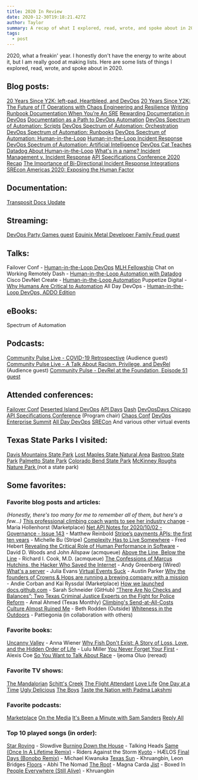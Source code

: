 ```yaml
---
title: 2020 In Review
date: 2020-12-30T19:18:21.427Z
author: Taylor
summary: A recap of what I explored, read, wrote, and spoke about in 2020
tags:
  - post
---
```

2020, what a freakin' year. I honestly don't have the energy to write about it, but I am really good at making lists. Here are some lists of things I explored, read, wrote, and spoke about in 2020. 

## <i class="fas fa-pencil-alt" aria-label="Pencil icon for blog  post"></i> Blog posts:

[20 Years Since Y2K: left-pad, Heartbleed, and DevOps](https://www.transposit.com/blog/2020.01.15-left-pad-heartbleed-and-devops/)
[20 Years Since Y2K: The Future of IT Operations with Chaos Engineering and Resilience](https://www.transposit.com/blog/2020.01.22-future-it-operations-with-chaos-engineering-and-resilience/) 
[Writing Runbook Documentation When You’re An SRE](https://www.transposit.com/blog/2020.01.30-writing-runbook-documentation-when-youre-an-sre/) 
[Rewarding Documentation in DevOps](https://www.transposit.com/blog/2020.02.26-rewarding-documentation-in-devops/)
[Documentation as a Path to DevOps Automation](https://www.transposit.com/blog/2020.04.02-documentation-as-a-path-to-devops-automation/)
[DevOps Spectrum of Automation: Scripts](https://www.transposit.com/blog/2020.05.01-scripts-devops-spectrum-of-automation/)
[DevOps Spectrum of Automation: Orchestration](https://www.transposit.com/blog/2020.05.12-orchestration-devops-spectrum-of-automation/)
[DevOps Spectrum of Automation: Runbooks](https://www.transposit.com/blog/2020.05.22-runbooks-devops-spectrum-of-automation/)
[DevOps Spectrum of Automation: Human-in-the-Loop](https://www.transposit.com/blog/human-in-the-loop-spectrum-of-automation/)
[Human-in-the-Loop Incident Response](https://www.transposit.com/blog/human-in-the-loop-incident-response/)
[DevOps Spectrum of Automation: Artificial Intelligence](https://www.transposit.com/blog/ai-devops-spectrum-of-automation/)
[DevOps Cat Teaches Datadog About Human-in-the-Loop](https://www.transposit.com/blog/datadog-devops-cat-automation/)
[What's in a name? Incident Management v. Incident Response](https://www.transposit.com/blog/incident-management-response/)
[API Specifications Conference 2020 Recap](https://transposit.com/blog/api-specifications-conference-2020-recap/)
[The Importance of Bi-Directional Incident Response Integrations](https://www.transposit.com/blog/bi-directional-incident-response-integrations/)
[SREcon Americas 2020: Exposing the Human Factor](https://www.transposit.com/blog/srecon-americas-2020-exposing-the-human-factor/)

## <i class="fas fa-file-alt"></i> Documentation:

[Transposit Docs Update](https://transposit.com/docs)

## <i class="fab fa-twitch"></i> Streaming:

[DevOps Party Games guest](https://devopspartygames.com/posts/Episode-2/)
[Equinix Metal Developer Family Feud guest](https://www.twitch.tv/videos/839371446)

## <i class="fas fa-volume-up"></i> Talks:

Failover Conf - [Human-in-the-Loop DevOps](https://noti.st/tbarn/f4UjZF/human-in-the-loop-devops)
[MLH Fellowship](https://fellowship.mlh.io/) Chat on Working Remotely
Dash - [Human-in-the-Loop Automation with Datadog](https://youtu.be/u2kNmbB7rAc)
Cisco DevNet Create - [Human-in-the-Loop Automation](https://youtu.be/qm_9KgDaB2A)
Puppetize Digital - [Why Humans Are Critical to Automation](https://youtu.be/hsLKbyyCXT4)
All Day DevOps - [Human-in-the-Loop DevOps, ADDO Edition](https://noti.st/tbarn/nH0zAJ)

## <i class="fas fa-book"></i> eBooks:

Spectrum of Automation

## <i class="fas fa-podcast"></i> Podcasts:

[Community Pulse Live - COVID-19 Retrospective](https://www.communitypulse.io/45covid19-bonus/) (Audience guest)
[Community Pulse Live - A Talk About Racism, Privilege, and DevRel](https://www.communitypulse.io/48-cplive-summer2020/) (Audience guest)
[Community Pulse - DevRel at the Foundation, Episode 51 guest](https://www.communitypulse.io/51-devrel-foundations/)

## <i class="fas fa-users"></i> Attended conferences:

[Failover Conf](https://failover-conf.heysummit.com/)
[Deserted Island DevOps](https://desertedisland.club/)
[API Days](https://www.apidays.co/)
[Dash](https://www.dashcon.io/2020/)
[DevOpsDays Chicago](https://devopsdays.org/events/2020-chicago/welcome/)
[API Specifications Conference](https://events.linuxfoundation.org/openapi-asc/) (Program chair)
[Chaos Conf](https://www.chaosconf.io/)
[DevOps Enterprise Summit](https://events.itrevolution.com/virtual/)
[All Day DevOps](https://www.alldaydevops.com/)
[SRECon](https://www.usenix.org/conference/srecon20americas)
And various other virtual events

## <i class="fas fa-tree"></i> Texas State Parks I visited:
[Davis Mountains State Park](https://tpwd.texas.gov/state-parks/davis-mountains)
[Lost Maples State Natural Area](https://tpwd.texas.gov/state-parks/lost-maples)
[Bastrop State Park](https://tpwd.texas.gov/state-parks/bastrop)
[Palmetto State Park](https://tpwd.texas.gov/state-parks/palmetto)
[Colorado Bend State Park](https://tpwd.texas.gov/state-parks/colorado-bend)
[McKinney Roughs Nature Park
](https://www.lcra.org/parks/mckinney-roughs-nature-park/) (not a state park)


## <i class="fas fa-heart"></i> Some favorites:

### Favorite blog posts and articles:

*(Honestly, there's too many for me to remember all of them, but here's a few...)*
[This professional climbing coach wants to see her industry change](https://www.marketplace.org/2020/09/23/professional-climbing-coach-wants-her-industry-change/) - Maria Hollenhorst (Marketplace)
[Net API Notes for 2020/10/02 - Governance - Issue 143](https://tinyletter.com/NetAPINotes/letters/net-api-notes-for-2020-10-02-governance-issue-143) - Matthew Reinbold
[Stripe’s payments APIs: the first ten years](https://stripe.com/blog/payment-api-design) - Michelle Bu (Stripe)
[Complexity Has to Live Somewhere](https://ferd.ca/complexity-has-to-live-somewhere.html) - Fred Hebert
[Revealing the Critical Role of Human Performance in Software](https://queue.acm.org/detail.cfm?id=3380776) - David D. Woods and John Allspaw (acmqueue)
[Above the Line, Below the Line](https://queue.acm.org/detail.cfm?id=3380777) - Richard I. Cook, M.D. (acmqueue)
[The Confessions of Marcus Hutchins, the Hacker Who Saved the Internet](https://www.wired.com/story/confessions-marcus-hutchins-hacker-who-saved-the-internet/) - Andy Greenberg (Wired)
[What's a server](https://jvns.ca/blog/2019/12/26/whats-a-server/) - Julia Evans
[Virtual Events Suck](https://aparker.io/posts/virtual-events-suck/) - Austin Parker
[Why the founders of Crowns & Hops are running a brewing company with a mission](https://www.marketplace.org/2020/08/24/inglewoods-first-black-owned-brewery-crowns-hops-brewing/) - Andie Corban and Kai Ryssdal (Marketplace)
[How we launched docs.github.com](https://github.blog/2020-07-02-how-we-launched-docs-github-com/) - Sarah Schneider (GitHub)
[“There Are No Checks and Balances”: Two Texas Criminal Justice Experts on the Fight for Police Reform](https://www.texasmonthly.com/news/there-texas-criminal-justice-experts-police-reform/) - Amal Ahmed (Texas Monthly)
[Climbing's Send-at-All-Costs Culture Almost Ruined Me](https://www.outsideonline.com/2411201/beth-rodden-climbing-body-image) - Beth Rodden (Outside)
[Whiteness in the Outdoors](https://www.instagram.com/p/CAImIQCp5nb/) - Pattiegonia (in collaboration with others)

### Favorite books:

[Uncanny Valley](https://www.indiebound.org/book/9780374278014) - Anna Wiener
[Why Fish Don't Exist: A Story of Loss, Love, and the Hidden Order of Life](https://www.indiebound.org/book/9781501160271) - Lulu Miller
[You Never Forget Your First](https://www.indiebound.org/book/9780735224100) - Alexis Coe
[So You Want to Talk About Race](https://www.indiebound.org/book/9781580058827) - Ijeoma Oluo (reread)

### Favorite TV shows:

[The Mandalorian](https://www.imdb.com/title/tt8111088/)
[Schitt's Creek](https://www.imdb.com/title/tt3526078/)
[The Flight Attendant](https://www.imdb.com/title/tt7569576/)
[Love Life](https://www.imdb.com/title/tt10380768/)
[One Day at a Time](https://www.imdb.com/title/tt5339440/)
[Ugly Delicious](https://www.imdb.com/title/tt7907916/)
[The Boys](https://www.imdb.com/title/tt1190634/)
[Taste the Nation with Padma Lakshmi](https://www.imdb.com/title/tt12244950/)

### Favorite podcasts:

[Marketplace](https://www.marketplace.org/shows/marketplace/)
[On the Media](https://www.wnycstudios.org/podcasts/otm)
[It's Been a Minute with Sam Sanders](https://www.npr.org/podcasts/510317/its-been-a-minute-with-sam-sanders)
[Reply All](https://gimletmedia.com/shows/reply-all)

### Top 10 played songs (in order):

[Star Roving](https://youtu.be/ogCih4OavoY) - Slowdive
[Burning Down the House](https://youtu.be/bgJ-hyzl6jg) - Talking Heads
[Same (Once In A Lifetime Remix)](https://youtu.be/NkvVGVk1ghc) - Riders Against the Storm 
[Kyoto](https://youtu.be/r4Q-XEck8dk) - HÆLOS
[Final Days (Bonobo Remix)](https://youtu.be/xNMF8uuqvfA) - Michael Kiwanuka
[Texas Sun](https://youtu.be/Whe7MURlKLw) - Khruangbin, Leon Bridges
[Floors](https://youtu.be/2Fz95su8AJM) - Abhi The Nomad
[The Root](https://youtu.be/0EcxK8tUd9c) - Magna Carda
[Jist](https://youtu.be/8NGa3wIyWoY) - Boxed In
[People Everywhere (Still Alive)](https://youtu.be/hHfx4xkCO4E) - Khruangbin